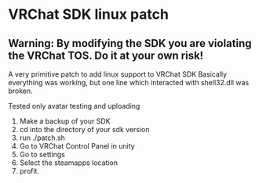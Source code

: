# VRChat SDK linux patch

## Warning: By modifying the SDK you are violating the VRChat TOS. Do it at your own risk!

A very primitive patch to add linux support to VRChat SDK
Basically everything was working, but one line which interacted with shell32.dll was broken.

Tested only avatar testing and uploading

1. Make a backup of your SDK
2. cd into the directory of your sdk version
3. run ./patch.sh
4. Go to VRChat Control Panel in unity
5. Go to settings
6. Select the steamapps location
7. profit.
